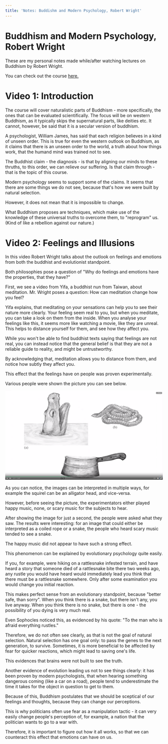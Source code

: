 ```yaml
---
title: 'Notes: Buddishm and Modern Psychology, Robert Wright'
---
```


Buddhism and Modern Psychology, Robert Wright
=============================================

These are my personal notes made while/after watching lectures on
Buddhism by Robert Wright.

You can check out the course
[here.](https://www.coursera.org/learn/science-of-meditation)

Video 1: Introduction
=====================

The course will cover naturalistic parts of Buddhism - more
specifically, the ones that can be evaluated scientifically. The focus
will be on western Buddhism, as it typically skips the supernatural
parts, like deities etc. It cannot, however, be said that it is a
secular version of buddhism.

A psychologist, William James, has said that each religion believes in a
kind of unseen order. This is true for even the western outlook on
Buddhism, as it claims that there is an unseen order to the world, a
truth about how things work, that the humand mind was trained not to
see.

The Buddhist claim - the diagnosis - is that by aligning our minds to
these thruths, to this order, we can relieve our suffering. Is that
claim through - that is the topic of this course.

Modern psychology seems to support some of the claims. It seems that
there are some things we do not see, because that's how we were built by
natural selection.

However, it does not mean that it is impossible to change.

What Buddhism proposes are techniques, which make use of the knowledge
of these universal truths to overcome them, to "reprogram" us. (Kind of
like a rebellion against our nature.)

Video 2: Feelings and Illusions
===============================

In this video Robert Wright talks about the outlook on feelings and
emotions from both the buddhist and evolutionist standpoint.

Both philosophies pose a question of "Why do feelings and emotions have
the properties, that they have?"

First, we see a video from Yifa, a buddhist nun from Taiwan, about
meditation. Mr. Wright poses a question: How can meditation change how
you feel?

Yifa explains, that meditating on your sensations can help you to see
their nature more clearly. Your feeling seem real to you, but when you
meditate, you can take a look on them from the inside. When you analyse
your feelings like this, it seems more like watching a movie, like they
are unreal. This helps to distance yourself for them, and see how they
affect you.

While you won't be able to find buddhist texts saying that feelings are
not real, you can instead notice that the general belief is that they
are not a reliable guide to reality, and might be untrustworthy.

By acknowledging that, meditation allows you to distance from them, and
notice how subtly they affect you.

This effect that the feelings have on people was proven experimentally.

Various people were shown the picture you can see below.

![](static/budd1.png)

As you can notice, the images can be interpreted in multiple ways, for
example the squirel can be an alligator head, and vice-versa.

However, before seeing the picture, the experimentators either played
happy music, none, or scary music for the subjects to hear.

After showing the image for just a second, the people were asked what
they saw. The results were interesting: for an image that could either
be interpreted as a coiled rope or a snake, the people who heard scary
music tended to see a snake.

The happy music did not appear to have such a strong effect.

This phenomenon can be explained by evolutionary psychology quite
easily.

If you, for example, were hiking on a rattlesnake infested terrain, and
have heard a story that someone died of a rattlesnake bite there two
weeks ago, any rustle you would have heard would immediately lead you
think that there must be a rattlesnake somewhere. Only after some
examination you would change you initial reaction.

This makes perfect sense from an evolutionary standpoint, because
"better safe, than sorry". When you think there is a snake, but there
isn't any, you live anyway. When you think there is no snake, but there
is one - the possibility of you dying is very much real.

Even Sophocles noticed this, as evidenced by his quote: "To the man who
is afraid everything rustles."

Therefore, we do not often see clearly, as that is not the goal of
natural selection. Natural selection has one goal only: to pass the
genes to the next generation, to survive. Sometimes, it is more
beneficial to be affected by fear for quicker reactions, which might
lead to saving one's life.

This evidences that brains were not built to see the truth.

Another evidence of evolution leading us not to see things clearly: it
has been proven by modern psychologists, that when hearing something
dangerous coming (like a car on a road), people tend to underestimate
the time it takes for the object in question to get to them.

Because of this, Buddhism postulates that we should be sceptical of our
feelings and thoughts, because they can change our perceptions.

This is why politicians often use fear as a manipulation tactic - it can
very easily change people's perception of, for example, a nation that
the politician wants to go to a war with.

Therefore, it is important to figure out how it all works, so that we
can counteract this effect that emotions can have on us.
